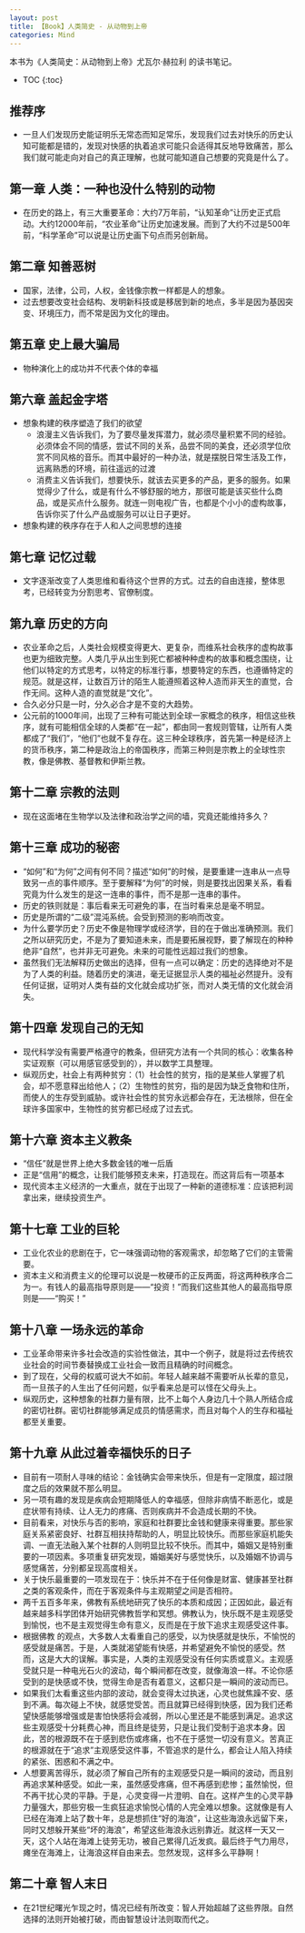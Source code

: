 ```yaml
---
layout: post
title: 【Book】人类简史 - 从动物到上帝
categories: Mind
---
```


本书为《人类简史：从动物到上帝》尤瓦尔·赫拉利 的读书笔记。

* TOC
{:toc}

## 推荐序

* 一旦人们发现历史能证明乐无常态而知足常乐，发现我们过去对快乐的历史认知可能都是错的，发现对快感的执着追求可能只会适得其反地导致痛苦，那么我们就可能走向对自己的真正理解，也就可能知道自己想要的究竟是什么了。

## 第一章 人类：一种也没什么特别的动物 

* 在历史的路上，有三大重要革命：大约7万年前，“认知革命”让历史正式启动。大约12000年前，“农业革命”让历史加速发展。而到了大约不过是500年前，“科学革命”可以说是让历史画下句点而另创新局。

## 第二章 知善恶树

* 国家，法律，公司，人权，金钱像宗教一样都是人的想象。
* 过去想要改变社会结构、发明新科技或是移居到新的地点，多半是因为基因突变、环境压力，而不常是因为文化的理由。 

## 第五章 史上最大骗局

* 物种演化上的成功并不代表个体的幸福

## 第六章 盖起金字塔

* 想象构建的秩序塑造了我们的欲望
    * 浪漫主义告诉我们，为了要尽量发挥潜力，就必须尽量积累不同的经验。必须体会不同的情感，尝试不同的关系，品尝不同的美食，还必须学位欣赏不同风格的音乐。而其中最好的一种办法，就是摆脱日常生活及工作，远离熟悉的环境，前往遥远的过渡
    * 消费主义告诉我们，想要快乐，就该去买更多的产品，更多的服务。如果觉得少了什么，或是有什么不够舒服的地方，那很可能是该买些什么商品，或是买点什么服务。就连一则电视广告，也都是个小小的虚构故事，告诉你买了什么产品或服务可以让日子更好。
* 想象构建的秩序存在于人和人之间思想的连接

## 第七章 记忆过载

* 文字逐渐改变了人类思维和看待这个世界的方式。过去的自由连接，整体思考，已经转变为分割思考、官僚制度。

## 第九章 历史的方向

* 农业革命之后，人类社会规模变得更大、更复杂，而维系社会秩序的虚构故事也更为细致完整。人类几乎从出生到死亡都被种种虚构的故事和概念围绕，让他们以特定的方式思考，以特定的标准行事，想要特定的东西，也遵循特定的规范。就是这样，让数百万计的陌生人能遵照着这种人造而非天生的直觉，合作无间。这种人造的直觉就是“文化”。
* 合久必分只是一时，分久必合才是不变的大趋势。
* 公元前的1000年间，出现了三种有可能达到全球一家概念的秩序，相信这些秩序，就有可能相信全球的人类都“在一起”，都由同一套规则管辖，让所有人类都成了“我们”，“他们”也就不复存在。这三种全球秩序，首先第一种是经济上的货币秩序，第二种是政治上的帝国秩序，而第三种则是宗教上的全球性宗教，像是佛教、基督教和伊斯兰教。

## 第十二章 宗教的法则

* 现在这面堵在生物学以及法律和政治学之间的墙，究竟还能维持多久？

## 第十三章 成功的秘密

* “如何”和“为何”之间有何不同？描述“如何”的时候，是要重建一连串从一点导致另一点的事件顺序。至于要解释“为何”的时候，则是要找出因果关系，看看究竟为什么发生的是这一连串的事件，而不是那一连串的事件。
* 历史的铁则就是：事后看来无可避免的事，在当时看来总是毫不明显。
* 历史是所谓的“二级”混沌系统。会受到预测的影响而改变。
* 为什么要学历史？历史不像是物理学或经济学，目的在于做出准确预测。我们之所以研究历史，不是为了要知道未来，而是要拓展视野，要了解现在的种种绝非“自然”，也并非无可避免。未来的可能性远超过我们的想象。
* 虽然我们无法解释历史做出的选择，但有一点可以确定：历史的选择绝对不是为了人类的利益。随着历史的演进，毫无证据显示人类的福祉必然提升。没有任何证据，证明对人类有益的文化就会成功扩张，而对人类无情的文化就会消失。

## 第十四章 发现自己的无知

* 现代科学没有需要严格遵守的教条，但研究方法有一个共同的核心：收集各种实证观察（可以用感官感受到的），并以数学工具整理。
* 纵观历史，社会上有两种贫穷：（1）社会性的贫穷，指的是某些人掌握了机会，却不愿意释出给他人；（2）生物性的贫穷，指的是因为缺乏食物和住所，而使人的生存受到威胁。或许社会性的贫穷永远都会存在，无法根除，但在全球许多国家中，生物性的贫穷都已经成了过去式。

## 第十六章 资本主义教条

* “信任”就是世界上绝大多数金钱的唯一后盾
* 正是“信用”的概念，让我们能够预支未来，打造现在。而这背后有一项基本 
* 现代资本主义经济的一大重点，就在于出现了一种新的道德标准：应该把利润拿出来，继续投资生产。

## 第十七章 工业的巨轮

* 工业化农业的悲剧在于，它一味强调动物的客观需求，却忽略了它们的主管需要。
* 资本主义和消费主义的伦理可以说是一枚硬币的正反两面，将这两种秩序合二为一。有钱人的最高指导原则是——“投资！”而我们这些其他人的最高指导原则是——“购买！”

## 第十八章 一场永远的革命

* 工业革命带来许多社会改造的实验性做法，其中一个例子，就是将过去传统农业社会的时间节奏替换成工业社会一致而且精确的时间概念。
* 到了现在，父母的权威可说大不如前。年轻人越来越不需要听从长辈的意见，而一旦孩子的人生出了任何问题，似乎看来总是可以怪在父母头上。
* 纵观历史，这种想象的社群力量有限，比不上每个人身边几十个熟人所结合成的密切社群。密切社群能够满足成员的情感需求，而且对每个人的生存和福祉都至关重要。

## 第十九章 从此过着幸福快乐的日子

* 目前有一项耐人寻味的结论：金钱确实会带来快乐，但是有一定限度，超过限度之后的效果就不那么明显。
* 另一项有趣的发现是疾病会短期降低人的幸福感，但除非病情不断恶化，或是症状带有持续、让人无力的疼痛、否则疾病并不会造成长期的不快。
* 目前看来，对快乐与否的影响，家庭和社群要比金钱和健康来得重要。那些家庭关系紧密良好、社群互相扶持帮助的人，明显比较快乐。而那些家庭机能失调、一直无法融入某个社群的人则明显比较不快乐。而其中，婚姻又是特别重要的一项因素。多项重复研究发现，婚姻美好与感觉快乐，以及婚姻不协调与感觉痛苦，分别都呈现高度相关。
* 关于快乐最重要的一项发现在于：快乐并不在于任何像是财富、健康甚至社群之类的客观条件，而在于客观条件与主观期望之间是否相符。
* 两千五百多年来，佛教有系统地研究了快乐的本质和成因；正因如此，最近有越来越多科学团体开始研究佛教哲学和冥想。佛教认为，快乐既不是主观感受到愉悦，也不是主观觉得生命有意义，反而是在于放下追求主观感受这件事。
* 根据佛教 的观点，大多数人太看重自己的感受，以为快感就是快乐，不愉悦的感受就是痛苦。于是，人类就渴望能有快感，并希望避免不愉悦的感受。然而，这是大大的误解。事实是，人类的主观感受没有任何实质或意义。主观感受就只是一种电光石火的波动，每个瞬间都在改变，就像海浪一样。不论你感受到的是快感或不快，觉得生命是否有着意义，这都只是一瞬间的波动而已。
* 如果我们太看重这些内部的波动，就会变得太过执迷，心灵也就焦躁不安、感到不满。每次碰上不快，就感觉受苦。而且就算已经得到快感，因为我们还希望快感能够增强或是害怕快感将会减弱，所以心里还是不能感到满足。追求这些主观感受十分耗费心神，而且终是徒劳，只是让我们受制于追求本身。因此，苦的根源既不在于感到悲伤或疼痛，也不在于感觉一切没有意义。苦真正的根源就在于“追求”主观感受这件事，不管追求的是什么，都会让人陷入持续的紧张、困惑和不满之中。
* 人想要离苦得乐，就必须了解自己所有的主观感受只是一瞬间的波动，而且别再追求某种感受。如此一来，虽然感受疼痛，但不再感到悲惨；虽然愉悦，但不再干扰心灵的平静。于是，心灵变得一片澄明、自在。这样产生的心灵平静力量强大，那些穷极一生疯狂追求愉悦心情的人完全难以想象。这就像是有人已经在海滩上站了数十年，总是想抓住“好的海浪”，让这些海浪永远留下来，同时又想躲开某些“坏的海浪”，希望这些海浪永远别靠近。就这样一天又一天，这个人站在海滩上徒劳无功，被自己累得几近发疯。最后终于气力用尽，瘫坐在海滩上，让海浪这样自由来去。忽然发现，这样多么平静啊！

## 第二十章 智人末日

* 在21世纪曙光乍现之时，情况已经有所改变：智人开始超越了这些界限。自然选择的法则开始被打破，而由智慧设计法则取而代之。